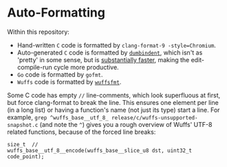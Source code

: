 # Auto-Formatting

Within this repository:
- Hand-written `C` code is formatted by `clang-format-9 -style=Chromium`.
- Auto-generated `C` code is formatted by [`dumbindent`](/cmd/dumbindent),
  which isn't as 'pretty' in some sense, but is [substantially
  faster](https://github.com/google/wuffs/blob/8bf4084c8b92d7037db592342ba3025b90244419/cmd/dumbindent/main.go#L35-L51),
  making the edit-compile-run cycle more productive.
- `Go` code is formatted by `gofmt`.
- `Wuffs` code is formatted by [`wuffsfmt`](/cmd/wuffsfmt).

Some C code has empty `//` line-comments, which look superfluous at first, but
force clang-format to break the line. This ensures one element per line (in a
long list) or having a function's name (not just its type) start a line. For
example, `grep ^wuffs_base__utf_8_ release/c/wuffs-unsupported-snapshot.c` (and
note the `^`) gives you a rough overview of Wuffs' UTF-8 related functions,
because of the forced line breaks:

```
size_t  //
wuffs_base__utf_8__encode(wuffs_base__slice_u8 dst, uint32_t code_point);
```
